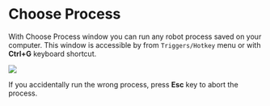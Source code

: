 # Choose Process

With Choose Process window you can run any robot process saved on your computer. This window is accessible by from `Triggers/Hotkey` menu or with **Ctrl+G** keyboard shortcut.

![](https://raw.githubusercontent.com/G1ANT-Robot/G1ANT.Manual/raw/develop/-assets/process.jpg)

If you accidentally run the wrong process, press **Esc** key to abort the process.  


